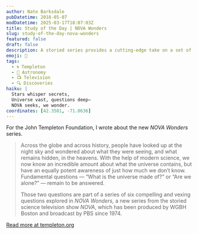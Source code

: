 ```yaml
---
author: Nate Barksdale
pubDatetime: 2018-05-07
modDatetime: 2025-03-17T18:07:03Z
title: Study of the Day | NOVA Wonders
slug: study-of-the-day-nova-wonders
featured: false
draft: false
description: A storied series provides a cutting-edge take on a set of age-old questions
emoji: 🌌
tags:
  - 🌀 Templeton
  - 🌌 Astronomy
  - 📺 Television
  - 🔍 Discoveries
haiku: |
  Stars whisper secrets,  
  Universe vast, questions deep—  
  NOVA seeks, we wonder.
coordinates: [42.3581, -71.0636]
---
```


For the John Templeton Foundation, I wrote about the new *NOVA Wonders* series.

> Across the globe and across history, people have looked up at the night sky and wondered about what they were seeing, and what remains hidden, in the heavens. With the help of modern science, we now know an incredible amount about what the universe contains, but have an equally potent awareness of just how much we don’t know. Fundamental questions — “What is the universe made of?” or “Are we alone?” — remain to be answered.
>
> Those two questions are part of a series of six compelling and vexing questions explored in *NOVA Wonders,* a new series from the storied science television show *NOVA*, which has been produced by WGBH Boston and broadcast by PBS since 1974.

[Read more at templeton.org](https://www.templeton.org/news/nova-wonders)
